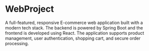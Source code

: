 # WebProject
A full-featured, responsive E-commerce web application built with a modern tech stack. The backend is powered by Spring Boot and the frontend is developed using React. The application supports product management, user authentication, shopping cart, and secure order processing.
